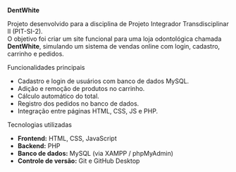 **DentWhite**

Projeto desenvolvido para a disciplina de Projeto Integrador Transdisciplinar II (PIT-SI-2).  
O objetivo foi criar um site funcional para uma loja odontológica chamada **DentWhite**, simulando um sistema de vendas online com login, cadastro, carrinho e pedidos.

Funcionalidades principais

- Cadastro e login de usuários com banco de dados MySQL.  
- Adição e remoção de produtos no carrinho.  
- Cálculo automático do total.  
- Registro dos pedidos no banco de dados.  
- Integração entre páginas HTML, CSS, JS e PHP.  

Tecnologias utilizadas

- **Frontend:** HTML, CSS, JavaScript  
- **Backend:** PHP   
- **Banco de dados:** MySQL (via XAMPP / phpMyAdmin)  
- **Controle de versão:** Git e GitHub Desktop  

